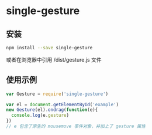 # single-gesture

## 安装
```bash
npm install --save single-gesture
```
或者在浏览器中引用 /dist/gesture.js 文件

## 使用示例
```javascript
var Gesture = require('single-gesture')

var el = document.getElementById('example')
new Gesture(el).ondrag(function(e){
  console.log(e.gesture)
})
// e 包含了原生的 mousemove 事件对象，并加上了 gesture 属性
```